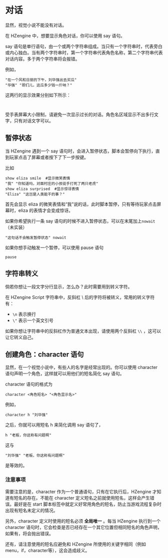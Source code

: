 # 对话

显然，视觉小说不能没有对话。

在 HZengine 中，想要显示角色对话，你可以使用 say 语句。

say 语句是单行语句，由一个或两个字符串组成。当只有一个字符串时，代表旁白或内心独白。当有两个字符串时，第一个字符串代表角色名称，第二个字符串代表对话内容。多于两个字符串将会报错。

例如，

```renpy
"在一个风和日丽的下午，刘华强出去买瓜"
"华强" "哥们儿，这瓜多少钱一斤呐？"
```

这两行的显示效果分别如下所示：

<figure><img src="/static/image/43cc5eca9a11424f307fb71f3f9c8901.png" alt=""><figcaption></figcaption></figure>

<figure><img src="/static/image/b5a69511319177ed6f7ae5df95a9a1d6.png" alt=""><figcaption></figcaption></figure>

受手表屏幕大小限制，请避免一次显示过长的对话。角色名区域显示不出多行文字，只有对话文字可以。

## 暂停状态

当 HZengine 遇到一个 say 语句时，会进入暂停状态，脚本会暂停向下执行，直到玩家点击了屏幕或者按下了下一步按键。

比如

```renpy
show eliza smile  #显示微笑表情
"我" "你知道吗，对面村庄的小孩徒手打死了两只老虎"
show eliza surprised  #显示惊讶表情
"Eliza" "这岂是人类能干的事？"
```

首先会显示 eliza 的微笑表情和“我”说的话，此时脚本暂停，只有等待玩家点击屏幕时，eliza 的表情才会变成惊讶。

如果你希望执行一条 say 语句的时候不进入暂停状态，可以在末尾加上`nowait` （未实装）

```renpy
"这句话不会触发暂停状态" nowait
```

如果你想手动触发一个暂停，可以使用 pause 语句

```renpy
pause
```

## 字符串转义

倘若你想让一段文字分行显示，怎么办？此时需要用到转义字符。

在 HZengine Script 字符串中，反斜杠 \ 后的字符将被转义，常用的转义字符有：

* `\n` 表示换行
* `\"` 表示一个英文引号

如果你想让字符串中的反斜杠作为普通文本出现，请使用两个反斜杠 `\\` ，这可以让它转义自己。

## 创建角色：character 语句

显然，在一个视觉小说中，有些人的名字是经常出现的。你可以使用 character 语句声明一个角色，这样就可以用他们的短名简化 say 语句。

character 语句的格式为

```renpy
character <角色短名> "<角色显示名>"
```

例如，

```renpy
character h "刘华强"
```

之后，你就可以用短名 h 来简化调用 say 语句了，

```renpy
h "老板，你这称有问题啊"
```

这与

```renpy
"刘华强" "老板，你这称有问题啊"
```

是等效的。

### 注意事项

需要注意的是，character 作为一个普通语句，只有在它执行后，HZengine 才知道有短名的存在。不能在 character 定义短名之前就使用短名，这样会产生错误。最好是在 start 脚本标签中就定义好常用角色的短名，防止当游戏流程复杂时出现有短名未定义的情况。

另外，character 定义时使用的短名必须 **全局唯一** 。每当 HZengine 执行到一个 character 语句时，它会检查是否已经存在一个其它位置但相同短名的角色声明，如果有，将会抛出错误。

还有，请注意使用的短名应避免和 HZengine 所使用的关键字相同（例如 menu，if，character等），这会造成歧义。
